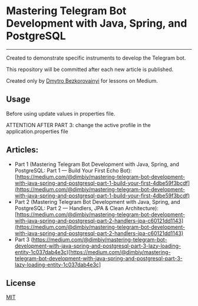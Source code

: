 # Mastering Telegram Bot Development with Java, Spring, and PostgreSQL

---

Created to demonstrate specific instruments to develop the Telegram bot.

This repository will be committed after each new article is published.

Created only by [Dmytro Bezkorovainyi](https://www.linkedin.com/in/dmytrobezkorovainyi/) for lessons on Medium.

## Usage

Before using update values in properties file.

ATTENTION AFTER PART 3: change the active profile in the application.properties file

## Articles:

- Part 1 (Mastering Telegram Bot Development with Java, Spring, and PostgreSQL: Part 1 — Build Your First Echo Bot): [https://medium.com/@dimbiy/mastering-telegram-bot-development-with-java-spring-and-postgresql-part-1-build-your-first-4dbe59f3bcdf](https://medium.com/@dimbiy/mastering-telegram-bot-development-with-java-spring-and-postgresql-part-1-build-your-first-4dbe59f3bcdf)
- Part 2 (Mastering Telegram Bot Development with Java, Spring, and PostgreSQL: Part 2 — Handlers, JPA & Clean Architecture): [https://medium.com/@dimbiy/mastering-telegram-bot-development-with-java-spring-and-postgresql-part-2-handlers-jpa-c60121dd1143](https://medium.com/@dimbiy/mastering-telegram-bot-development-with-java-spring-and-postgresql-part-2-handlers-jpa-c60121dd1143)
- Part 3 (https://medium.com/@dimbiy/mastering-telegram-bot-development-with-java-spring-and-postgresql-part-3-lazy-loading-entity-1c037dab4e3c)[https://medium.com/@dimbiy/mastering-telegram-bot-development-with-java-spring-and-postgresql-part-3-lazy-loading-entity-1c037dab4e3c]


## License

[MIT](https://choosealicense.com/licenses/mit/)